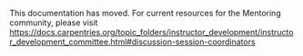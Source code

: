 This documentation has moved.  For current resources for the Mentoring community, please visit
https://docs.carpentries.org/topic_folders/instructor_development/instructor_development_committee.html#discussion-session-coordinators

